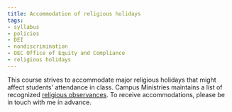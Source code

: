 ```yaml
---
title: Accommodation of religious holidays
tags:
- syllabus
- policies
- DEI
- nondiscrimination
- OEC Office of Equity and Compliance
- religious holidays
---
```

This course strives to accommodate major religious holidays that might affect students' attendance in class.
Campus Ministries maintains a list of recognized [religious observances](https://www.luc.edu/campusministry/faithprograms/interfaith/religiousobservances/).
To receive accommodations, please be in touch with me in advance.
